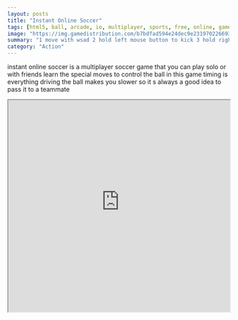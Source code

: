 ```yaml
---
layout: posts
title: "Instant Online Soccer"
tags: [html5, ball, arcade, io, multiplayer, sports, free, online, games, oyna, game, free, games, play, play, games]
image: "https://img.gamedistribution.com/b7bdfad594e24dec9e231970226693a5-512x512.jpeg"
summary: "1 move with wsad 2 hold left mouse button to kick 3 hold right mouse button to run 4 press space to slide 5 press e to shout  free online games oyna game free games play play games"
category: "Action"
---
```


instant online soccer is a multiplayer soccer game that you can play solo or with friends learn the special moves to control the ball in this game timing is everything driving the ball makes you slower so it s always a good idea to pass it to a teammate

<iframe width="100%" height="480px;" src="https://html5.gamedistribution.com/b7bdfad594e24dec9e231970226693a5/"></iframe>